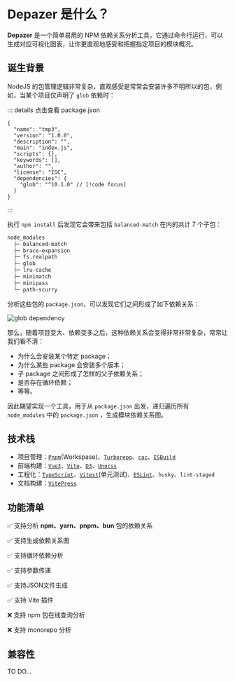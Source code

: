 # Depazer 是什么？

**Depazer** 是一个简单易用的 NPM 依赖关系分析工具，它通过命令行运行，可以生成对应可视化图表，让你更直观地感受和把握指定项目的模块概况。

## 诞生背景

NodeJS 的包管理逻辑非常复杂，直观感受是常常会安装许多不明所以的包，例如，当某个项目仅声明了 `glob` 依赖时：

::: details 点击查看 package.json

```json{11}
{
  "name": "tmp3",
  "version": "1.0.0",
  "description": "",
  "main": "index.js",
  "scripts": {},
  "keywords": [],
  "author": "",
  "license": "ISC",
  "dependencies": {
    "glob": "^10.1.0" // [!code focus]
  }
}
```

:::

执行 `npm install` 后发现它会带来包括 `balanced-match` 在内的共计 7 个子包：

```sh
node_modules
  ├─ balanced-match
  ├─ brace-expansion
  ├─ fs.realpath
  ├─ glob
  ├─ lru-cache
  ├─ minimatch
  ├─ minipass
  └─ path-scurry
```

分析这些包的 `package.json`，可以发现它们之间形成了如下依赖关系：

![glob dependency](./img/glob-dependency.png)

那么，随着项目变大、依赖变多之后，这种依赖关系会变得非常非常复杂，常常让我们看不清：

- 为什么会安装某个特定 package；
- 为什么某些 package 会安装多个版本；
- 子 package 之间形成了怎样的父子依赖关系；
- 是否存在循环依赖；
- 等等。

因此期望实现一个工具，用于从 `package.json` 出发，递归遍历所有 `node_modules` 中的 `package.json` ，生成模块依赖关系图。

## 技术栈

- 项目管理：[`Pnpm`](https://pnpm.io/zh/workspaces)(Workspase)、[`Turborepo`](https://turbo.build/repo)、[`cac`](https://github.com/cacjs/cac)、[`ESBuild`](https://esbuild.github.io/)
- 前端构建：[`Vue3`](https://vuejs.org/)、[`Vite`](https://vitejs.dev/)、[`D3`](https://d3js.org/)、[`Unocss`](https://unocss.dev/)
- 工程化：[`TypeScript`](https://www.typescriptlang.org/)、[`Vitest`](https://vitest.dev/)(单元测试)、[`ESLint`](https://eslint.org/)、`husky`、`lint-staged`
- 文档构建：[`VitePress`](https://vitepress.dev/)

## 功能清单

✅ 支持分析 **npm、yarn、pnpm、bun** 包的依赖关系

✅ 支持生成依赖关系图

✅ 支持循环依赖分析

✅ 支持参数传递

✅ 支持JSON文件生成

✅ 支持 Vite 插件

❌ 支持 npm 包在线查询分析

❌ 支持 monorepo 分析

## 兼容性 <Badge type="info" text="待测试" />

TO DO...
